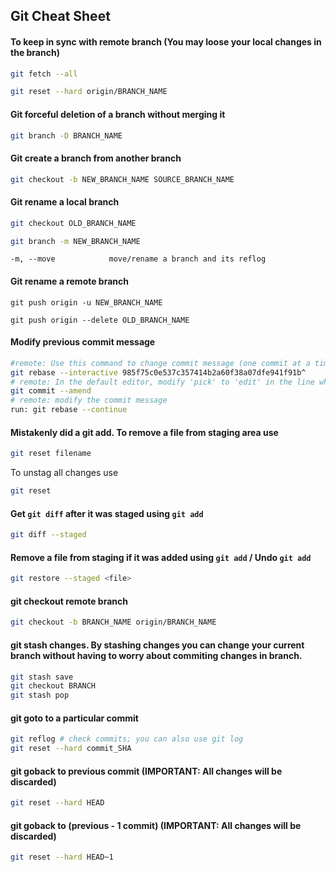 ## Git Cheat Sheet  

#### To keep in sync with remote branch (You may loose your local changes in the branch)
```bash
git fetch --all
```
```bash
git reset --hard origin/BRANCH_NAME
```

 #### Git forceful deletion of a branch without merging it
```bash
git branch -D BRANCH_NAME
```
 #### Git create a branch from another branch
```bash
git checkout -b NEW_BRANCH_NAME SOURCE_BRANCH_NAME
```
 #### Git rename a local branch
 ```bash
 git checkout OLD_BRANCH_NAME
 ```
 ```bash
 git branch -m NEW_BRANCH_NAME
 ```
 `-m, --move            move/rename a branch and its reflog`
 #### Git rename a remote branch
 ```
 git push origin -u NEW_BRANCH_NAME
 ```
 ```
 git push origin --delete OLD_BRANCH_NAME
 ```
 #### Modify previous commit message
```bash
#remote: Use this command to change commit message (one commit at a time):
git rebase --interactive 985f75c0e537c357414b2a60f38a07dfe941f91b^
# remote: In the default editor, modify 'pick' to 'edit' in the line whose commit you want to modify
git commit --amend
# remote: modify the commit message
run: git rebase --continue
```
 #### Mistakenly did a git add. To remove a file from staging area use
```bash
git reset filename
```
To unstag all changes use
```bash
git reset
```
#### Get `git diff` after it was staged using `git add`
```bash
git diff --staged
```
#### Remove a file from staging if it was added using `git add` / Undo `git add`
```bash
git restore --staged <file>
```
#### git checkout remote branch
```bash
git checkout -b BRANCH_NAME origin/BRANCH_NAME 
```
#### git stash changes. By stashing changes you can change your current branch without having to worry about commiting changes in branch.
```bash
git stash save
git checkout BRANCH
git stash pop
```
#### git goto to a particular commit
```bash
git reflog # check commits; you can also use git log
git reset --hard commit_SHA
```
#### git goback to previous commit (IMPORTANT: All changes will be discarded)
```bash
git reset --hard HEAD
```
#### git goback to (previous - 1 commit) (IMPORTANT: All changes will be discarded)
```bash
git reset --hard HEAD~1
```
